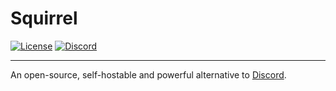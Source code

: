 # Squirrel

[![License](https://img.shields.io/github/license/squirrelchat/squirrel.svg?style=flat-square)](https://github.com/squirrelchat/squirrel/blob/master/LICENSE)
[![Discord](https://img.shields.io/badge/chat-on%20Discord-7289DA.svg?style=flat-square)](https://discord.gg/zhxhCzN)

-----

An open-source, self-hostable and powerful alternative to [Discord](https://discordapp.com).
